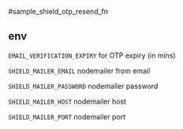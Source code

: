 #sample_shield_otp_resend_fn

## env

`EMAIL_VERIFICATION_EXPIRY` for OTP expiry (in mins)

`SHIELD_MAILER_EMAIL` nodemailer from email

`SHIELD_MAILER_PASSWORD` nodemailer password

`SHIELD_MAILER_HOST` nodemailer host

`SHIELD_MAILER_PORT` nodemailer port
